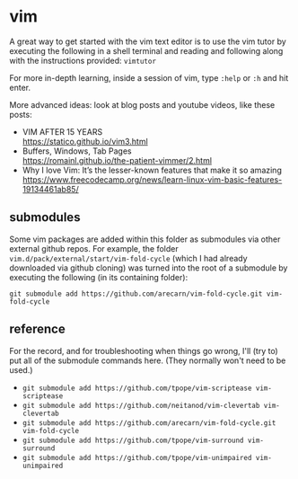 
# vim

A great way to get started with the vim text editor is to use the vim tutor by
executing the following in a shell terminal and reading and following along with
the instructions provided: `vimtutor`

For more in-depth learning, inside a session of vim, type `:help` or `:h` and
hit enter.

More advanced ideas: look at blog posts and youtube videos, like these posts:
* VIM AFTER 15 YEARS  
   https://statico.github.io/vim3.html
* Buffers, Windows, Tab Pages  
   https://romainl.github.io/the-patient-vimmer/2.html
* Why I love Vim: It’s the lesser-known features that make it so amazing  
   https://www.freecodecamp.org/news/learn-linux-vim-basic-features-19134461ab85/


## submodules

Some vim packages are added within this folder as submodules via other external
github repos. For example, the folder `vim.d/pack/external/start/vim-fold-cycle`
(which I had already downloaded via github cloning) was turned into the root of
a submodule by executing the following (in its containing folder):

`git submodule add https://github.com/arecarn/vim-fold-cycle.git vim-fold-cycle`


## reference

For the record, and for troubleshooting when things go wrong, I'll (try to) put
all of the submodule commands here.  (They normally won't need to be used.)

* `git submodule add https://github.com/tpope/vim-scriptease vim-scriptease`
* `git submodule add https://github.com/neitanod/vim-clevertab vim-clevertab`
* `git submodule add https://github.com/arecarn/vim-fold-cycle.git vim-fold-cycle`
* `git submodule add https://github.com/tpope/vim-surround vim-surround`
* `git submodule add https://github.com/tpope/vim-unimpaired vim-unimpaired`

